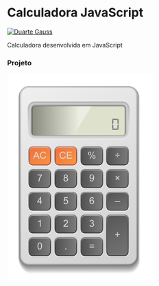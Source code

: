 # Calculadora JavaScript

[![Duarte Gauss](https://www.hcode.com.br/res/img/hcode-200x100.png)](https://www.hcode.com.br)

Calculadora desenvolvida em JavaScript

### Projeto
![Calculadora](https://raw.githubusercontent.com/JoaquimMateus0404/projeto-calculadora-clone/refs/heads/main/imagens/calculadora.png)
